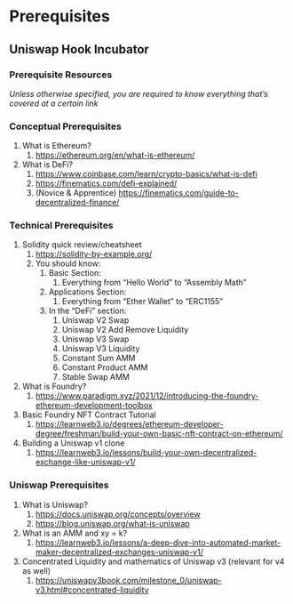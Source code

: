 # Prerequisites

## **Uniswap Hook Incubator**

### Prerequisite Resources

*Unless otherwise specified, you are required to know everything that’s covered at a certain link*

### Conceptual Prerequisites

1. What is Ethereum?
    1. https://ethereum.org/en/what-is-ethereum/
2. What is DeFi?
    1. https://www.coinbase.com/learn/crypto-basics/what-is-defi
    2. https://finematics.com/defi-explained/
    3. (Novice & Apprentice) https://finematics.com/guide-to-decentralized-finance/

### Technical Prerequisites

1. Solidity quick review/cheatsheet
    1. https://solidity-by-example.org/
    2. You should know:
        1. Basic Section:
            1. Everything from “Hello World” to “Assembly Math”
        2. Applications Section:
            1. Everything from “Ether Wallet” to “ERC1155”
        3. In the “DeFi” section:
            1. Uniswap V2 Swap
            2. Uniswap V2 Add Remove Liquidity
            3. Uniswap V3 Swap
            4. Uniswap V3 Liquidity
            5. Constant Sum AMM
            6. Constant Product AMM
            7. Stable Swap AMM
2. What is Foundry?
    1. https://www.paradigm.xyz/2021/12/introducing-the-foundry-ethereum-development-toolbox
3. Basic Foundry NFT Contract Tutorial
    1. https://learnweb3.io/degrees/ethereum-developer-degree/freshman/build-your-own-basic-nft-contract-on-ethereum/
4. Building a Uniswap v1 clone
    1. https://learnweb3.io/lessons/build-your-own-decentralized-exchange-like-uniswap-v1/

### Uniswap Prerequisites

1. What is Uniswap?
    1. https://docs.uniswap.org/concepts/overview
    2. https://blog.uniswap.org/what-is-uniswap
2. What is an AMM and xy = k?
    1. https://learnweb3.io/lessons/a-deep-dive-into-automated-market-maker-decentralized-exchanges-uniswap-v1/
3. Concentrated Liquidity and mathematics of Uniswap v3 (relevant for v4 as well)
    1. https://uniswapv3book.com/milestone_0/uniswap-v3.html#concentrated-liquidity